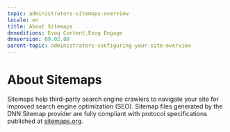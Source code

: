 ```yaml
---
topic: administrators-sitemaps-overview
locale: en
title: About Sitemaps
dnneditions: Evoq Content,Evoq Engage
dnnversion: 09.02.00
parent-topic: administrators-configuring-your-site-overview
---
```


# About Sitemaps

Sitemaps help third-party search engine crawlers to navigate your site for improved search engine optimization (SEO). Sitemap files generated by the DNN Sitemap provider are fully compliant with protocol specifications published at [sitemaps.org](http://www.sitemaps.org/protocol.php).